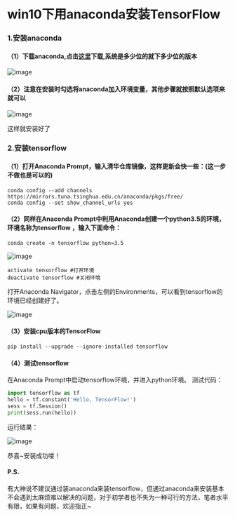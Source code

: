 # win10下用anaconda安装TensorFlow
### 1.安装anaconda
#### （1）下载anaconda,点击[这里](https://www.anaconda.com/download/#windows)下载,系统是多少位的就下多少位的版本
 ![image](https://github.com/lucia-ly/test2/blob/master/pic/1.PNG)

#### （2）注意在安装时勾选将anaconda加入环境变量，其他步骤就按照默认选项来就可以
 ![image](https://github.com/lucia-ly/test2/blob/master/pic/2.png)

这样就安装好了

### 2.安装tensorflow

#### （1）打开Anaconda Prompt，输入清华仓库镜像，这样更新会快一些：(这一步不做也是可以的)

```
conda config --add channels https://mirrors.tuna.tsinghua.edu.cn/anaconda/pkgs/free/ 
conda config --set show_channel_urls yes
```

#### （2）同样在Anaconda Prompt中利用Anaconda创建一个python3.5的环境，环境名称为tensorflow ，输入下面命令：
```
conda create -n tensorflow python=3.5
```
 ![image](https://github.com/lucia-ly/test2/blob/master/pic/3.png)
 ```
 activate tensorflow #打开环境
 deactivate tensorflow #关闭环境
 ```

打开Anaconda Navigator，点击左侧的Environments，可以看到tensorflow的环境已经创建好了。

 ![image](https://github.com/lucia-ly/test2/blob/master/pic/4.PNG)

#### （3）安装cpu版本的TensorFlow
```
pip install --upgrade --ignore-installed tensorflow
```
#### （4）测试tensorflow 
在Anaconda Prompt中启动tensorflow环境，并进入python环境。 
测试代码：
```python
import tensorflow as tf 
hello = tf.constant('Hello, TensorFlow!') 
sess = tf.Session() 
print(sess.run(hello))
```
运行结果：

 ![image](https://github.com/lucia-ly/test2/blob/master/pic/5.png)

恭喜~安装成功喽！

#### P.S.
有大神说不建议通过装anaconda来装tensorflow，但通过anaconda来安装基本不会遇到太麻烦难以解决的问题，对于初学者也不失为一种可行的方法，笔者水平有限，如果有问题，欢迎指正~
